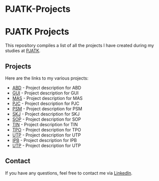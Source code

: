 # PJATK-Projects

# PJATK Projects

This repository compiles a list of all the projects I have created during my studies at [PJATK](https://www.pja.edu.pl).

## Projects

Here are the links to my various projects:


- [ABD](https://github.com/user/ABD) - Project description for ABD
- [GUI](https://github.com/user/GUI) - Project description for GUI
- [MAS](https://github.com/user/MAS) - Project description for MAS
- [PJC](https://github.com/user/PJC) - Project description for PJC
- [PSM](https://github.com/user/PSM) - Project description for PSM
- [SKJ](https://github.com/user/SKJ) - Project description for SKJ
- [SOP](https://github.com/user/SOP) - Project description for SOP
- [TIN](https://github.com/user/TIN) - Project description for TIN
- [TPO](https://github.com/user/TPO) - Project description for TPO
- [UTP](https://github.com/user/UTP) - Project description for UTP
- [IPB](https://github.com/user/IPB) - Project description for IPB
- [UTP](https://github.com/user/UTP) - Project description for UTP


## Contact

If you have any questions, feel free to contact me via [LinkedIn](https://www.linkedin.com/in/kamil-wojas-36aa24112/).
